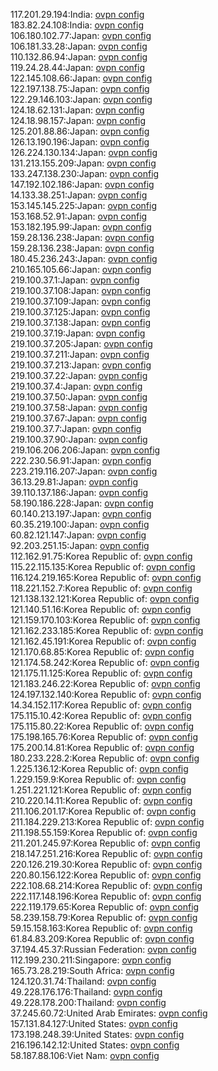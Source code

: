 117.201.29.194:India: [ovpn config](vpn/117_201_29_194.ovpn)  
183.82.24.108:India: [ovpn config](vpn/183_82_24_108.ovpn)  
106.180.102.77:Japan: [ovpn config](vpn/106_180_102_77.ovpn)  
106.181.33.28:Japan: [ovpn config](vpn/106_181_33_28.ovpn)  
110.132.86.94:Japan: [ovpn config](vpn/110_132_86_94.ovpn)  
119.24.28.44:Japan: [ovpn config](vpn/119_24_28_44.ovpn)  
122.145.108.66:Japan: [ovpn config](vpn/122_145_108_66.ovpn)  
122.197.138.75:Japan: [ovpn config](vpn/122_197_138_75.ovpn)  
122.29.146.103:Japan: [ovpn config](vpn/122_29_146_103.ovpn)  
124.18.62.131:Japan: [ovpn config](vpn/124_18_62_131.ovpn)  
124.18.98.157:Japan: [ovpn config](vpn/124_18_98_157.ovpn)  
125.201.88.86:Japan: [ovpn config](vpn/125_201_88_86.ovpn)  
126.13.190.196:Japan: [ovpn config](vpn/126_13_190_196.ovpn)  
126.224.130.134:Japan: [ovpn config](vpn/126_224_130_134.ovpn)  
131.213.155.209:Japan: [ovpn config](vpn/131_213_155_209.ovpn)  
133.247.138.230:Japan: [ovpn config](vpn/133_247_138_230.ovpn)  
147.192.102.186:Japan: [ovpn config](vpn/147_192_102_186.ovpn)  
14.133.38.251:Japan: [ovpn config](vpn/14_133_38_251.ovpn)  
153.145.145.225:Japan: [ovpn config](vpn/153_145_145_225.ovpn)  
153.168.52.91:Japan: [ovpn config](vpn/153_168_52_91.ovpn)  
153.182.195.99:Japan: [ovpn config](vpn/153_182_195_99.ovpn)  
159.28.136.238:Japan: [ovpn config](vpn/159_28_136_238.ovpn)  
159.28.136.238:Japan: [ovpn config](vpn/159_28_136_238.ovpn)  
180.45.236.243:Japan: [ovpn config](vpn/180_45_236_243.ovpn)  
210.165.105.66:Japan: [ovpn config](vpn/210_165_105_66.ovpn)  
219.100.37.1:Japan: [ovpn config](vpn/219_100_37_1.ovpn)  
219.100.37.108:Japan: [ovpn config](vpn/219_100_37_108.ovpn)  
219.100.37.109:Japan: [ovpn config](vpn/219_100_37_109.ovpn)  
219.100.37.125:Japan: [ovpn config](vpn/219_100_37_125.ovpn)  
219.100.37.138:Japan: [ovpn config](vpn/219_100_37_138.ovpn)  
219.100.37.19:Japan: [ovpn config](vpn/219_100_37_19.ovpn)  
219.100.37.205:Japan: [ovpn config](vpn/219_100_37_205.ovpn)  
219.100.37.211:Japan: [ovpn config](vpn/219_100_37_211.ovpn)  
219.100.37.213:Japan: [ovpn config](vpn/219_100_37_213.ovpn)  
219.100.37.22:Japan: [ovpn config](vpn/219_100_37_22.ovpn)  
219.100.37.4:Japan: [ovpn config](vpn/219_100_37_4.ovpn)  
219.100.37.50:Japan: [ovpn config](vpn/219_100_37_50.ovpn)  
219.100.37.58:Japan: [ovpn config](vpn/219_100_37_58.ovpn)  
219.100.37.67:Japan: [ovpn config](vpn/219_100_37_67.ovpn)  
219.100.37.7:Japan: [ovpn config](vpn/219_100_37_7.ovpn)  
219.100.37.90:Japan: [ovpn config](vpn/219_100_37_90.ovpn)  
219.106.206.206:Japan: [ovpn config](vpn/219_106_206_206.ovpn)  
222.230.56.91:Japan: [ovpn config](vpn/222_230_56_91.ovpn)  
223.219.116.207:Japan: [ovpn config](vpn/223_219_116_207.ovpn)  
36.13.29.81:Japan: [ovpn config](vpn/36_13_29_81.ovpn)  
39.110.137.186:Japan: [ovpn config](vpn/39_110_137_186.ovpn)  
58.190.186.228:Japan: [ovpn config](vpn/58_190_186_228.ovpn)  
60.140.213.197:Japan: [ovpn config](vpn/60_140_213_197.ovpn)  
60.35.219.100:Japan: [ovpn config](vpn/60_35_219_100.ovpn)  
60.82.121.147:Japan: [ovpn config](vpn/60_82_121_147.ovpn)  
92.203.251.15:Japan: [ovpn config](vpn/92_203_251_15.ovpn)  
112.162.91.75:Korea Republic of: [ovpn config](vpn/112_162_91_75.ovpn)  
115.22.115.135:Korea Republic of: [ovpn config](vpn/115_22_115_135.ovpn)  
116.124.219.165:Korea Republic of: [ovpn config](vpn/116_124_219_165.ovpn)  
118.221.152.7:Korea Republic of: [ovpn config](vpn/118_221_152_7.ovpn)  
121.138.132.121:Korea Republic of: [ovpn config](vpn/121_138_132_121.ovpn)  
121.140.51.16:Korea Republic of: [ovpn config](vpn/121_140_51_16.ovpn)  
121.159.170.103:Korea Republic of: [ovpn config](vpn/121_159_170_103.ovpn)  
121.162.233.185:Korea Republic of: [ovpn config](vpn/121_162_233_185.ovpn)  
121.162.45.191:Korea Republic of: [ovpn config](vpn/121_162_45_191.ovpn)  
121.170.68.85:Korea Republic of: [ovpn config](vpn/121_170_68_85.ovpn)  
121.174.58.242:Korea Republic of: [ovpn config](vpn/121_174_58_242.ovpn)  
121.175.11.125:Korea Republic of: [ovpn config](vpn/121_175_11_125.ovpn)  
121.183.246.22:Korea Republic of: [ovpn config](vpn/121_183_246_22.ovpn)  
124.197.132.140:Korea Republic of: [ovpn config](vpn/124_197_132_140.ovpn)  
14.34.152.117:Korea Republic of: [ovpn config](vpn/14_34_152_117.ovpn)  
175.115.10.42:Korea Republic of: [ovpn config](vpn/175_115_10_42.ovpn)  
175.115.80.22:Korea Republic of: [ovpn config](vpn/175_115_80_22.ovpn)  
175.198.165.76:Korea Republic of: [ovpn config](vpn/175_198_165_76.ovpn)  
175.200.14.81:Korea Republic of: [ovpn config](vpn/175_200_14_81.ovpn)  
180.233.228.2:Korea Republic of: [ovpn config](vpn/180_233_228_2.ovpn)  
1.225.136.12:Korea Republic of: [ovpn config](vpn/1_225_136_12.ovpn)  
1.229.159.9:Korea Republic of: [ovpn config](vpn/1_229_159_9.ovpn)  
1.251.221.121:Korea Republic of: [ovpn config](vpn/1_251_221_121.ovpn)  
210.220.14.11:Korea Republic of: [ovpn config](vpn/210_220_14_11.ovpn)  
211.106.201.17:Korea Republic of: [ovpn config](vpn/211_106_201_17.ovpn)  
211.184.229.213:Korea Republic of: [ovpn config](vpn/211_184_229_213.ovpn)  
211.198.55.159:Korea Republic of: [ovpn config](vpn/211_198_55_159.ovpn)  
211.201.245.97:Korea Republic of: [ovpn config](vpn/211_201_245_97.ovpn)  
218.147.251.216:Korea Republic of: [ovpn config](vpn/218_147_251_216.ovpn)  
220.126.219.30:Korea Republic of: [ovpn config](vpn/220_126_219_30.ovpn)  
220.80.156.122:Korea Republic of: [ovpn config](vpn/220_80_156_122.ovpn)  
222.108.68.214:Korea Republic of: [ovpn config](vpn/222_108_68_214.ovpn)  
222.117.148.196:Korea Republic of: [ovpn config](vpn/222_117_148_196.ovpn)  
222.119.179.65:Korea Republic of: [ovpn config](vpn/222_119_179_65.ovpn)  
58.239.158.79:Korea Republic of: [ovpn config](vpn/58_239_158_79.ovpn)  
59.15.158.163:Korea Republic of: [ovpn config](vpn/59_15_158_163.ovpn)  
61.84.83.209:Korea Republic of: [ovpn config](vpn/61_84_83_209.ovpn)  
37.194.45.37:Russian Federation: [ovpn config](vpn/37_194_45_37.ovpn)  
112.199.230.211:Singapore: [ovpn config](vpn/112_199_230_211.ovpn)  
165.73.28.219:South Africa: [ovpn config](vpn/165_73_28_219.ovpn)  
124.120.31.74:Thailand: [ovpn config](vpn/124_120_31_74.ovpn)  
49.228.176.176:Thailand: [ovpn config](vpn/49_228_176_176.ovpn)  
49.228.178.200:Thailand: [ovpn config](vpn/49_228_178_200.ovpn)  
37.245.60.72:United Arab Emirates: [ovpn config](vpn/37_245_60_72.ovpn)  
157.131.84.127:United States: [ovpn config](vpn/157_131_84_127.ovpn)  
173.198.248.39:United States: [ovpn config](vpn/173_198_248_39.ovpn)  
216.196.142.12:United States: [ovpn config](vpn/216_196_142_12.ovpn)  
58.187.88.106:Viet Nam: [ovpn config](vpn/58_187_88_106.ovpn)  
